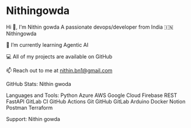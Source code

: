 # Nithingowda

Hi 👋, I'm Nithin gowda
A passionate devops/developer from India 🇮🇳
Nithingowda

🌱 I’m currently learning Agentic AI

💻 All of my projects are available on GitHub

📫 Reach out to me at nithin.bn1@gmail.com

GitHub Stats:
Nithin gwoda


Languages and Tools:
Python Azure AWS Google Cloud Firebase REST FastAPI GitLab CI GitHub Actions Git GitHub GitLab Arduino Docker Notion Postman Terraform 

Support:
Nithin gowda


